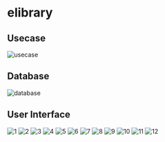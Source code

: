 # elibrary

## Usecase <br>
![usecase](https://github.com/rizkaalawiyah/electronic-library/assets/43191119/dca60ade-2ba8-405a-9c7c-2be56d5db949) <br>
## Database <br>
![database](https://github.com/rizkaalawiyah/electronic-library/assets/43191119/fa5baa58-3bd4-478e-9954-335f099b7be9)
<br>
## User Interface <br>
![1](https://github.com/rizkaalawiyah/electronic-library/assets/43191119/24f14a35-afb4-41ee-a5b9-8261f601408b)
![2](https://github.com/rizkaalawiyah/electronic-library/assets/43191119/f8f34b93-0389-4d60-a88e-1cad7873bad8)
![3](https://github.com/rizkaalawiyah/electronic-library/assets/43191119/c4575054-771d-418f-abd6-73388a6aad4c)
![4](https://github.com/rizkaalawiyah/electronic-library/assets/43191119/76a57acd-bfa3-41b8-bba1-33909b36e640)
![5](https://github.com/rizkaalawiyah/electronic-library/assets/43191119/1a9ad07a-e783-4f8d-8931-e3a41986d0a0)
![6](https://github.com/rizkaalawiyah/electronic-library/assets/43191119/ff28d459-b107-4053-8d53-0824796c7c94)
![7](https://github.com/rizkaalawiyah/electronic-library/assets/43191119/52a0dcae-5a58-4012-ab39-8f93a99aaceb)
![8](https://github.com/rizkaalawiyah/electronic-library/assets/43191119/9324d466-9650-4eba-87bd-9f6fa6b4742e)
![9](https://github.com/rizkaalawiyah/electronic-library/assets/43191119/5ef60cd7-58ef-4af5-a7c2-e4ae26f39489)
![10](https://github.com/rizkaalawiyah/electronic-library/assets/43191119/b10e9fdf-e123-4e68-ac36-12deddb020f2)
![11](https://github.com/rizkaalawiyah/electronic-library/assets/43191119/db88f545-62a9-4e8c-96d5-df037d0b1059)
![12](https://github.com/rizkaalawiyah/electronic-library/assets/43191119/8de49853-aceb-4596-9a34-461562aa4de4)
